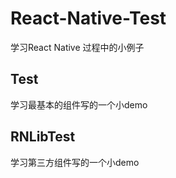 # React-Native-Test
学习React Native 过程中的小例子

## Test
学习最基本的组件写的一个小demo

## RNLibTest
学习第三方组件写的一个小demo
